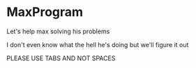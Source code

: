 # MaxProgram
Let's help max solving his problems


I don't even know what the hell he's doing but we'll figure it out 

PLEASE USE TABS AND NOT SPACES
